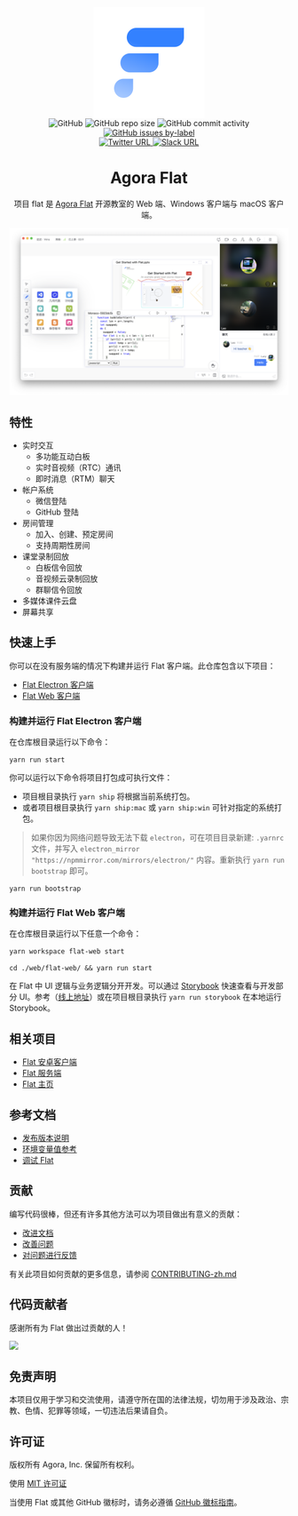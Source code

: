 <div align="center">
    <img width="200" height="200" style="display: block;" src="/assets/flat-logo.svg">
</div>

<div align="center">
    <img alt="GitHub" src="https://img.shields.io/github/license/netless-io/flat?color=9cf&style=flat-square">
    <img alt="GitHub repo size" src="https://img.shields.io/github/repo-size/netless-io/flat?color=9cf&style=flat-square">
    <img alt="GitHub commit activity" src="https://img.shields.io/github/commit-activity/m/netless-io/flat?color=9cf&style=flat-square">
    <a target="_blank" href="https://github.com/netless-io/flat/issues?q=is%3Aissue+is%3Aopen+label%3A%22good+first+issue%22">
        <img alt="GitHub issues by-label" src="https://img.shields.io/github/issues/netless-io/flat/good%20first%20issue?color=9cf&label=good%20first%20issue&style=flat-square">
    </a>
    <br>
    <a target="_blank" href="https://twitter.com/AgoraFlat">
    <img alt="Twitter URL" src="https://img.shields.io/badge/Twitter-AgoraFlat-9cf.svg?logo=twitter&style=flat-square">
    </a>
    <a target="_blank" href="https://github.com/netless-io/flat/issues/926">
        <img alt="Slack URL" src="https://img.shields.io/badge/Slack-AgoraFlat-9cf.svg?logo=slack&style=flat-square">
    </a>
</div>

<div align="center">
    <h1>Agora Flat</h1>
    <p>项目 flat 是 <a href="https://flat.whiteboard.agora.io/">Agora Flat</a> 开源教室的 Web 端、Windows 客户端与 macOS 客户端。</p>
    <img src="/assets/flat-showcase.png">
</div>

## 特性

-   实时交互
    -   多功能互动白板
    -   实时音视频（RTC）通讯
    -   即时消息（RTM）聊天
-   帐户系统
    -   微信登陆
    -   GitHub 登陆
-   房间管理
    -   加入、创建、预定房间
    -   支持周期性房间
-   课堂录制回放
    -   白板信令回放
    -   音视频云录制回放
    -   群聊信令回放
-   多媒体课件云盘
-   屏幕共享

## 快速上手

你可以在没有服务端的情况下构建并运行 Flat 客户端。此仓库包含以下项目：

-   [Flat Electron 客户端](./desktop)
-   [Flat Web 客户端](./web)

### 构建并运行 Flat Electron 客户端

在仓库根目录运行以下命令：

```shell
yarn run start
```

你可以运行以下命令将项目打包成可执行文件：

-   项目根目录执行 `yarn ship` 将根据当前系统打包。
-   或者项目根目录执行 `yarn ship:mac` 或 `yarn ship:win` 可针对指定的系统打包。

> 如果你因为网络问题导致无法下载 `electron`，可在项目目录新建: `.yarnrc` 文件，并写入 `electron_mirror "https://npmmirror.com/mirrors/electron/"` 内容。重新执行 `yarn run bootstrap` 即可。

```shell
yarn run bootstrap
```

### 构建并运行 Flat Web 客户端

在仓库根目录运行以下任意一个命令：

```shell
yarn workspace flat-web start
```

```shell
cd ./web/flat-web/ && yarn run start
```

在 Flat 中 UI 逻辑与业务逻辑分开开发。可以通过 [Storybook](#storybook) 快速查看与开发部分 UI。参考（[线上地址][flat-storybook]）或在项目根目录执行 `yarn run storybook` 在本地运行 Storybook。

## 相关项目

-   [Flat 安卓客户端][flat-android]
-   [Flat 服务端][flat-server]
-   [Flat 主页][flat-homepage]

## 参考文档

-   [发布版本说明](/docs/releases)
-   [环境变量值参考](/docs/env/README-zh.md)
-   [调试 Flat](/docs/debugging/README-zh.md)

## 贡献

编写代码很棒，但还有许多其他方法可以为项目做出有意义的贡献：

-   [改进文档](/docs/contributing/CONTRIBUTING-zh.md#改进文档)
-   [改善问题](/docs/contributing/CONTRIBUTING-zh.md#改善问题)
-   [对问题进行反馈](/docs/contributing/CONTRIBUTING-zh.md#对问题进行反馈)

有关此项目如何贡献的更多信息，请参阅 [CONTRIBUTING-zh.md](/docs/contributing/CONTRIBUTING-zh.md)

## 代码贡献者

感谢所有为 Flat 做出过贡献的人！

<a href="https://github.com/netless-io/flat/graphs/contributors"><img src="https://opencollective.com/agora-flat/contributors.svg?width=890&button=false"/></a>

## 免责声明

本项目仅用于学习和交流使用，请遵守所在国的法律法规，切勿用于涉及政治、宗教、色情、犯罪等领域，一切违法后果请自负。

## 许可证

版权所有 Agora, Inc. 保留所有权利。

使用 [MIT 许可证](/LICENSE)

当使用 Flat 或其他 GitHub 徽标时，请务必遵循 [GitHub 徽标指南][github-logo]。

[join-flat-slack]: https://github.com/netless-io/flat/issues/926
[flat-homepage]: https://flat.whiteboard.agora.io/#download
[flat-web]: https://flat-web.whiteboard.agora.io/
[flat-server]: https://github.com/netless-io/flat-server
[flat-android]: https://github.com/netless-io/flat-android
[flat-storybook]: https://netless-io.github.io/flat/
[github-logo]: https://github.com/logos
